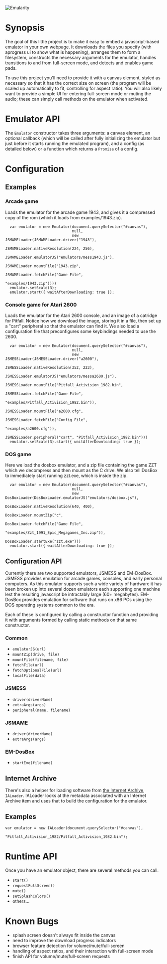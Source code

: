 ![Emularity](https://github.com/db48x/emularity/master/logo/emularity_light.png)
# Synopsis #

The goal of this little project is to make it easy to embed a
javascript-based emulator in your own webpage. It downloads the files
you specify (with aprogress ui to show what is happening), arranges
them to form a filesystem, constructs the necessary arguments for the
emulator, handles transitions to and from full-screen mode, and
detects and enables game pads.

To use this project you'll need to provide it with a canvas element,
styled as necessary so that it has the correct size on screen (the
program will be scaled up automatically to fit, controlling for aspect
ratio). You will also likely want to provide a simple UI for entering
full-screen mode or muting the audio; these can simply call methods on
the emulator when activated.

# Emulator API #

The `Emulator` constructor takes three arguments: a canvas element, an
optional callback (which will be called after fully initializing the
emulator but just before it starts running the emulated program), and
a config (as detailed below) or a function which returns a `Promise`
of a config.

# Configuration #

## Examples ##

### Arcade game ###

Loads the emulator for the arcade game 1943, and gives it a compressed
copy of the rom (which it loads from examples/1943.zip).

      var emulator = new Emulator(document.querySelector("#canvas"),
                                  null,
                                  new JSMAMELoader(JSMAMELoader.driver("1943"),
                                                   JSMAMELoader.nativeResolution(224, 256),
                                                   JSMAMELoader.emulatorJS("emulators/mess1943.js"),
                                                   JSMAMELoader.mountFile("1943.zip",
                                                                          JSMAMELoader.fetchFile("Game File",
                                                                                                 "examples/1943.zip"))))
      emulator.setScale(3);
      emulator.start({ waitAfterDownloading: true });

### Console game for Atari 2600 ###

Loads the emulator for the Atari 2600 console, and an image of a
catridge for Pitfall. Notice how we download the image, storing it in
a file, then set up a "cart" peripheral so that the emulator can find
it. We also load a configuration file that preconfigures some
keybindings needed to use the 2600.

      var emulator = new Emulator(document.querySelector("#canvas"),
                                  null,
                                  new JSMESSLoader(JSMESSLoader.driver("a2600"),
                                                   JSMESSLoader.nativeResolution(352, 223),
                                                   JSMESSLoader.emulatorJS("emulators/messa2600.js"),
                                                   JSMESSLoader.mountFile("Pitfall_Activision_1982.bin",
                                                                          JSMESSLoader.fetchFile("Game File",
                                                                                                 "examples/Pitfall_Activision_1982.bin")),
                                                   JSMESSLoader.mountFile("a2600.cfg",
                                                                          JSMESSLoader.fetchFile("Config File",
                                                                                                 "examples/a2600.cfg")),
                                                   JSMESSLoader.peripheral("cart", "Pitfall_Activision_1982.bin")))
      emulator.setScale(3).start({ waitAfterDownloading: true });

### DOS game ###

Here we load the dosbox emulator, and a zip file containing the game
ZZT which we decompress and then mount as the C drive. We also tell
DosBox to immediately start running zzt.exe, which is inside the zip.

      var emulator = new Emulator(document.querySelector("#canvas"),
                                  null,
                                  new DosBoxLoader(DosBoxLoader.emulatorJS("emulators/dosbox.js"),
                                                   DosBoxLoader.nativeResolution(640, 400),
                                                   DosBoxLoader.mountZip("c",
                                                                         DosBoxLoader.fetchFile("Game File",
                                                                                                "examples/Zzt_1991_Epic_Megagames_Inc.zip")),
                                                   DosBoxLoader.startExe("zzt.exe")))
      emulator.start({ waitAfterDownloading: true });

## Configuration API ##

Currently there are two supported emulators, JSMESS and
EM-DosBox. JSMESS provides emulation for arcade games, consoles, and
early personal computers. As this emulator supports such a wide
variety of hardware it has been broken up into several dozen emulators
each supporting one machine lest the resulting javascript be
intractably large (60+ megabytes). EM-DosBox provides emulation for
software that runs on x86 PCs using the DOS operating systems common
to the era.

Each of these is configured by calling a constructor function and
providing it with arguments formed by calling static methods on that
same constructor.

### Common ###

* `emulatorJS(url)`
* `mountZip(drive, file)`
* `mountFile(filename, file)`
* `fetchFile(url)`
* `fetchOptionalFile(url)`
* `localFile(data)`

### JSMESS ###

* `driver(driverName)`
* `extraArgs(args)`
* `peripheral(name, filename)`

### JSMAME ###

* `driver(driverName)`
* `extraArgs(args)`

### EM-DosBox ###

* `startExe(filename)`

## Internet Archive ##

There's also a helper for loading software from
[the Internet Archive](https://archive.org/v2), `IALoader`. IALoader
looks at the metadata associated with an Internet Archive item and
uses that to build the configuration for the emulator.

## Examples ##

    var emulator = new IALoader(document.querySelector("#canvas"),
                                "Pitfall_Activision_1982/Pitfall_Activision_1982.bin");

# Runtime API #

Once you have an emulator object, there are several methods you can call.

* `start()`
* `requestFullScreen()`
* `mute()`
* `setSplashColors()`
* others…

# Known Bugs #

* splash screen doesn't always fit inside the canvas
* need to improve the download progress indicators
* browser feature detection for volume/mute/full-screen
* handling of aspect ratios, and their interaction with full-screen mode
* finish API for volume/mute/full-screen requests
